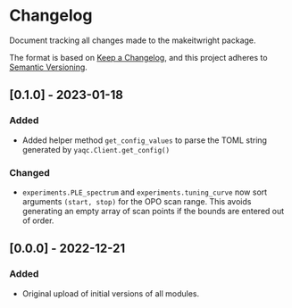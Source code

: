 # Changelog

Document tracking all changes made to the makeitwright package.

The format is based on [Keep a Changelog](https://keepachangelog.com/en/1.0.0/),
and this project adheres to [Semantic Versioning](https://semver.org/spec/v2.0.0.html).

## [0.1.0] - 2023-01-18

### Added

- Added helper method `get_config_values` to parse the TOML string generated by `yaqc.Client.get_config()`

### Changed

- `experiments.PLE_spectrum` and `experiments.tuning_curve` now sort arguments `(start, stop)` for the OPO scan range. This avoids generating an empty array of scan points if the bounds are entered out of order.

## [0.0.0] - 2022-12-21

### Added

- Original upload of initial versions of all modules.
